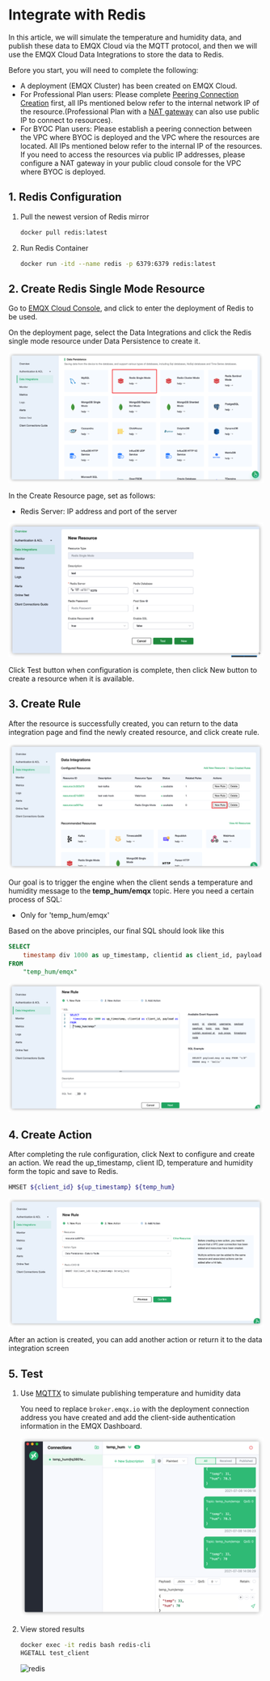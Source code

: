# Integrate with Redis

In this article, we will simulate the temperature and humidity
data, and publish these data to EMQX Cloud via the MQTT protocol, and then we will use the EMQX Cloud
Data Integrations to store the data to Redis.

Before you start, you will need to complete the following:

- A deployment (EMQX Cluster) has been created on EMQX Cloud.
- For Professional Plan users: Please complete [Peering Connection Creation](../deployments/vpc_peering.md) first, all IPs mentioned below refer to the internal network IP of the resource.(Professional Plan with a [NAT gateway](../vas/nat-gateway.md) can also use public IP to connect to resources).
- For BYOC Plan users: Please establish a peering connection between the VPC where BYOC is deployed and the VPC where the resources are located. All IPs mentioned below refer to the internal IP of the resources. If you need to access the resources via public IP addresses, please configure a NAT gateway in your public cloud console for the VPC where BYOC is deployed.

## 1. Redis Configuration

1. Pull the newest version of Redis mirror
   ```bash
   docker pull redis:latest
   ```
   
2. Run Redis Container
   ```bash
   docker run -itd --name redis -p 6379:6379 redis:latest
   ```


## 2. Create Redis Single Mode Resource

Go to [EMQX Cloud Console](https://cloud-intl.emqx.com/console/), and click to enter the deployment of Redis to be used.

On the deployment page, select the Data Integrations and click the Redis single mode resource under Data Persistence to create it.

![data_integrations](./_assets/data_integrations_redis.png)

In the Create Resource page, set as follows:
- Redis Server: IP address and port of the server

![create_resource](./_assets/create_redis_resource.png)

Click Test button when configuration is complete, then click New button to create a resource when it is available.

## 3. Create Rule

After the resource is successfully created, you can return to the data integration page and find the newly created resource, and click create rule.

![create_rule_1](./_assets/redis_create_rule_1.png)

Our goal is to trigger the engine when the client sends a temperature and humidity message to the **temp_hum/emqx** topic. Here you need a certain process of SQL:
* Only for 'temp_hum/emqx'
  

Based on the above principles, our final SQL should look like this
```sql
SELECT
    timestamp div 1000 as up_timestamp, clientid as client_id, payload as temp_hum
FROM
    "temp_hum/emqx"
```

![create_rule_2](./_assets/redis_create_rule_2.png)

## 4. Create Action

After completing the rule configuration, click Next to configure and create an action. We read the up_timestamp, client ID, temperature and humidity form the topic and save to Redis.

```bash
HMSET ${client_id} ${up_timestamp} ${temp_hum}
```

![create_rule_3](./_assets/redis_create_rule_3.png)

After an action is created, you can add another action or return it to the data integration screen

## 5. Test

1. Use [MQTTX](https://mqttx.app/) to simulate publishing temperature and humidity data

   You need to replace `broker.emqx.io` with the deployment connection address you have created and add the client-side authentication information in the EMQX Dashboard.

   ![MQTTX](./_assets/mqttx_publish_redis.png)

2. View stored results

      ```bash
   docker exec -it redis bash redis-cli
   HGETALL test_client
   ```

   ![redis](./_assets/redis_query_result.png)

